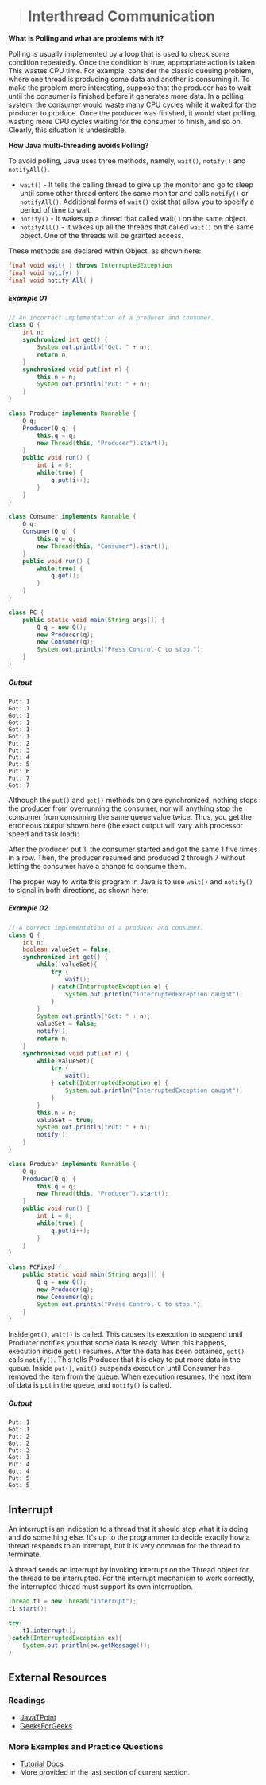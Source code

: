 ># Interthread Communication

__What is Polling and what are problems with it?__

Polling is usually implemented by a loop that is used to check some condition repeatedly. Once the condition is true, appropriate action is taken. This wastes CPU time. For example, consider the classic queuing problem, where one thread is producing some data and another is consuming it. To make the problem more interesting, suppose that the producer has to wait until the consumer is finished before it generates more data. In a polling system, the consumer would waste many CPU cycles while it waited for the producer to produce. Once the producer was finished, it would start polling, wasting more CPU cycles waiting for the consumer to finish, and so on. Clearly, this situation is undesirable.

__How Java multi-threading avoids Polling?__

To avoid polling, Java uses three methods, namely, `wait()`, `notify()` and `notifyAll()`.

* `wait()` - It tells the calling thread to give up the monitor and go to sleep until some other thread enters the same monitor and calls `notify()` or `notifyAll()`. Additional forms of `wait()` exist that allow you to specify a period of time to wait.
* `notify()` - It wakes up a thread that called wait( ) on the same object.
* `notifyAll()` - It wakes up all the threads that called `wait()` on the same object. One of the threads will be granted access.

These methods are declared within Object, as shown here:
```java
final void wait( ) throws InterruptedException
final void notify( )
final void notify All( )
```

##### Example 01

```java
// An incorrect implementation of a producer and consumer.
class Q {
    int n;
    synchronized int get() {
        System.out.println("Got: " + n);
        return n;
    }
    synchronized void put(int n) {
        this.n = n;
        System.out.println("Put: " + n);
    }
}
```

```java
class Producer implements Runnable {
    Q q;
    Producer(Q q) {
        this.q = q;
        new Thread(this, "Producer").start();
    }
    public void run() {
        int i = 0;
        while(true) {
            q.put(i++);
        }
    }
}
```

```java
class Consumer implements Runnable {
    Q q;
    Consumer(Q q) {
        this.q = q;
        new Thread(this, "Consumer").start();
    }
    public void run() {
        while(true) {
            q.get();
        }
    }
}
```

```java
class PC {
    public static void main(String args[]) {
        Q q = new Q();
        new Producer(q);
        new Consumer(q);
        System.out.println("Press Control-C to stop.");
    }
}
```

##### Output

    Put: 1
    Got: 1
    Got: 1
    Got: 1
    Got: 1
    Got: 1
    Put: 2
    Put: 3
    Put: 4
    Put: 5
    Put: 6
    Put: 7
    Got: 7

Although the `put()` and `get()` methods on `Q` are synchronized, nothing stops the producer from overrunning the consumer, nor will anything stop the consumer from consuming the same queue value twice. Thus, you get the erroneous output shown here (the exact output will vary with processor speed and task load):

After the producer put 1, the consumer started and got the same 1 five times in a row. Then, the producer resumed and produced 2 through 7 without letting the consumer have a chance to consume them.

The proper way to write this program in Java is to use `wait()` and `notify()` to signal in both directions, as shown here:

##### Example 02

```java
// A correct implementation of a producer and consumer.
class Q {
    int n;
    boolean valueSet = false;
    synchronized int get() {
        while(!valueSet){
            try {
                wait();
            } catch(InterruptedException e) {
                System.out.println("InterruptedException caught");
            }
        }
        System.out.println("Got: " + n);
        valueSet = false;
        notify();
        return n;
    }
    synchronized void put(int n) {
        while(valueSet){
            try {
                wait();
            } catch(InterruptedException e) {
                System.out.println("InterruptedException caught");
            }
        }
        this.n = n;
        valueSet = true;
        System.out.println("Put: " + n);
        notify();
    }
}
```

```java
class Producer implements Runnable {
    Q q;
    Producer(Q q) {
        this.q = q;
        new Thread(this, "Producer").start();
    }
    public void run() {
        int i = 0;
        while(true) {
            q.put(i++);
        }
    }
}
```

```java
class PCFixed {
    public static void main(String args[]) {
        Q q = new Q();
        new Producer(q);
        new Consumer(q);
        System.out.println("Press Control-C to stop.");
    }
}
```

Inside `get()`, `wait()` is called. This causes its execution to suspend until Producer notifies you that some data is ready. When this happens, execution inside `get()` resumes. After the data has been obtained, `get()` calls `notify()`. This tells Producer that it is okay to put more data in the queue. Inside `put()`, `wait()` suspends execution until Consumer has removed the item from the queue. When execution resumes, the next item of data is put in the queue, and `notify()` is called.

##### Output

    Put: 1
    Got: 1
    Put: 2
    Got: 2
    Put: 3
    Got: 3
    Put: 4
    Got: 4
    Put: 5
    Got: 5


## Interrupt

An interrupt is an indication to a thread that it should stop what it is doing and do something else. It's up to the programmer to decide exactly how a thread responds to an interrupt, but it is very common for the thread to terminate.

A thread sends an interrupt by invoking interrupt on the Thread object for the thread to be interrupted. For the interrupt mechanism to work correctly, the interrupted thread must support its own interruption.

```java
Thread t1 = new Thread("Interrupt");
t1.start();

try{
    t1.interrupt();
}catch(InterruptedException ex){
    System.out.println(ex.getMessage());
}
```

## External Resources

### Readings

* [JavaTPoint](https://www.javatpoint.com/inter-thread-communication-example)
* [GeeksForGeeks](https://www.geeksforgeeks.org/inter-thread-communication-java/)
  
### More Examples and Practice Questions

* [Tutorial Docs](https://www.tutorialdocs.com/article/java-inter-thread-communication.html)
* More provided in the last section of current section.